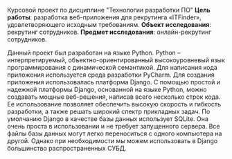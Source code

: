 Курсовой проект по дисциплине "Технологии разработки ПО"
**Цель работы**: разработка веб-приложения для рекрутинга «ITFinder», удовлетворяющего исходным требованиям.
**Объект исследования**: рекрутинг сотрудников.
**Предмет исследования**: онлайн-рекрутинг сотрудников.

Данный проект был разработан на языке Python. Python – интерпретируемый, объектно-ориентированный высокоуровневый язык программирования с динамической семантикой. 
Для написания кода приложения используется среда разработки PyCharm.
Для создания приложения использовалась платформа Django. С помощью простой и надежной платформы Django, основанной на языке Python, можно создавать мощные веб-решения, написав всего несколько строк кода. Ее использование позволяет обеспечить высокую скорость и гибкость разработки, а также решать широкий спектр прикладных задач.
По умолчанию Django в качестве базы данных использует SQLite. Она очень проста в использовании и не требует запущенного сервера. Все файлы базы данных могут легко переноситься с одного компьютера на другой. Однако при необходимости мы можем использовать в Django большинство распространенных СУБД.
